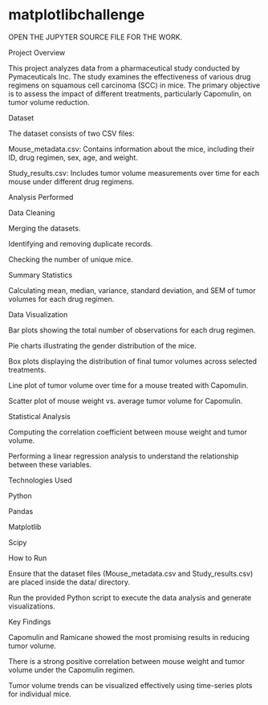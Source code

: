 # matplotlibchallenge
OPEN THE JUPYTER SOURCE FILE FOR THE WORK. 


Project Overview

This project analyzes data from a pharmaceutical study conducted by Pymaceuticals Inc. The study examines the effectiveness of various drug regimens on squamous cell carcinoma (SCC) in mice. The primary objective is to assess the impact of different treatments, particularly Capomulin, on tumor volume reduction.

Dataset

The dataset consists of two CSV files:

Mouse_metadata.csv: Contains information about the mice, including their ID, drug regimen, sex, age, and weight.

Study_results.csv: Includes tumor volume measurements over time for each mouse under different drug regimens.

Analysis Performed

Data Cleaning

Merging the datasets.

Identifying and removing duplicate records.

Checking the number of unique mice.

Summary Statistics

Calculating mean, median, variance, standard deviation, and SEM of tumor volumes for each drug regimen.

Data Visualization

Bar plots showing the total number of observations for each drug regimen.

Pie charts illustrating the gender distribution of the mice.

Box plots displaying the distribution of final tumor volumes across selected treatments.

Line plot of tumor volume over time for a mouse treated with Capomulin.

Scatter plot of mouse weight vs. average tumor volume for Capomulin.

Statistical Analysis

Computing the correlation coefficient between mouse weight and tumor volume.

Performing a linear regression analysis to understand the relationship between these variables.

Technologies Used

Python

Pandas

Matplotlib

Scipy

How to Run

Ensure that the dataset files (Mouse_metadata.csv and Study_results.csv) are placed inside the data/ directory.

Run the provided Python script to execute the data analysis and generate visualizations.

Key Findings

Capomulin and Ramicane showed the most promising results in reducing tumor volume.

There is a strong positive correlation between mouse weight and tumor volume under the Capomulin regimen.

Tumor volume trends can be visualized effectively using time-series plots for individual mice.
